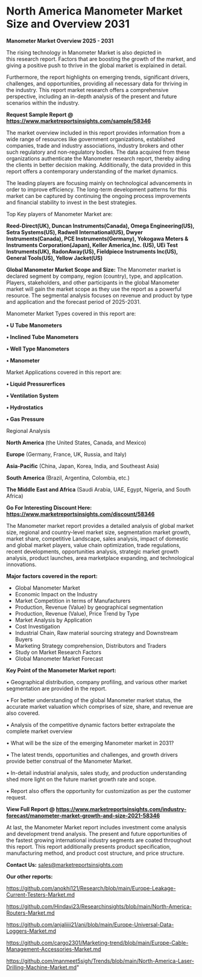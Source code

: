 # North America Manometer Market Size and Overview 2031

<Strong> Manometer Market Overview 2025 - 2031</strong>

The rising technology in Manometer Market is also depicted in this research report. Factors that are boosting the growth of the market, and giving a positive push to thrive in the global market is explained in detail.

Furthermore, the report highlights on emerging trends, significant drivers, challenges, and opportunities, providing all necessary data for thriving in the industry. This report market research offers a comprehensive perspective, including an in-depth analysis of the present and future scenarios within the industry.

<strong>Request Sample Report @ <a href=https://www.marketreportsinsights.com/sample/58346>https://www.marketreportsinsights.com/sample/58346</a></strong>

The market overview included in this report provides information from a wide range of resources like government organizations, established companies, trade and industry associations, industry brokers and other such regulatory and non-regulatory bodies. The data acquired from these organizations authenticate the Manometer research report, thereby aiding the clients in better decision making. Additionally, the data provided in this report offers a contemporary understanding of the market dynamics.

The leading players are focusing mainly on technological advancements in order to improve efficiency. The long-term development patterns for this market can be captured by continuing the ongoing process improvements and financial stability to invest in the best strategies.

Top Key players of Manometer Market are:

<strong>Reed-Direct(UK), Duncan Instruments(Canada), Omega Engineering(US), Setra Systems(US), Radwell International(US), Dwyer Instruments(Canada), PCE Instruments(Germany), Yokogawa Meters & Instruments Corporation(Japan), Keller America,Inc. (US), UEi Test Instruments(UK), RadonAway(US), Fieldpiece Instruments Inc(US), General Tools(US), Yellow Jacket(US)</strong>

<strong><b>Global Manometer Market Scope and Size:</b></strong>
The Manometer market is declared segment by company, region (country), type, and application. Players, stakeholders, and other participants in the global Manometer market will gain the market scope as they use the report as a powerful resource. The segmental analysis focuses on revenue and product by type and application and the forecast period of 2025-2031.

Manometer Market Types covered in this report are:

<strong>• U Tube Manometers

• Inclined Tube Manometers

• Well Type Manometers

• Manometer</strong>

Market Applications covered in this report are:

<strong>• Liquid Pressurerfices

• Ventilation System

• Hydrostatics

• Gas Pressure</strong> 

Regional Analysis

<strong>North America</strong> (the United States, Canada, and Mexico)

<strong>Europe</strong> (Germany, France, UK, Russia, and Italy)

<strong>Asia-Pacific</strong> (China, Japan, Korea, India, and Southeast Asia)

<strong>South America</strong> (Brazil, Argentina, Colombia, etc.)

<strong>The Middle East and Africa</strong> (Saudi Arabia, UAE, Egypt, Nigeria, and South Africa)

<strong>Go For Interesting Discount Here: <a href=https://www.marketreportsinsights.com/discount/58346>https://www.marketreportsinsights.com/discount/58346</a></strong>

The Manometer market report provides a detailed analysis of global market size, regional and country-level market size, segmentation market growth, market share, competitive Landscape, sales analysis, impact of domestic and global market players, value chain optimization, trade regulations, recent developments, opportunities analysis, strategic market growth analysis, product launches, area marketplace expanding, and technological innovations.

<strong><b>Major factors covered in the report:</b></strong>
<ul>
  <li>Global Manometer Market </li>
  <li>Economic Impact on the Industry</li>
  <li>Market Competition in terms of Manufacturers</li>
  <li>Production, Revenue (Value) by geographical segmentation</li>
  <li>Production, Revenue (Value), Price Trend by Type</li>
  <li>Market Analysis by Application</li>
  <li>Cost Investigation</li>
  <li>Industrial Chain, Raw material sourcing strategy and Downstream Buyers</li>
  <li>Marketing Strategy comprehension, Distributors and Traders</li>
  <li>Study on Market Research Factors</li>
  <li>Global Manometer Market Forecast</li>
</ul>

<strong><b>Key Point of the Manometer Market report:</b></strong>

• Geographical distribution, company profiling, and various other market segmentation are provided in the report.

• For better understanding of the global Manometer market status, the accurate market valuation which comprises of size, share, and revenue are also covered.

• Analysis of the competitive dynamic factors better extrapolate the complete market overview

• What will be the size of the emerging Manometer market in 2031?

• The latest trends, opportunities and challenges, and growth drivers provide better construal of the Manometer Market.

• In-detail industrial analysis, sales study, and production understanding shed more light on the future market growth rate and scope.

• Report also offers the opportunity for customization as per the customer request.

<strong><b>View Full Report @ <a href=https://www.marketreportsinsights.com/industry-forecast/manometer-market-growth-and-size-2021-58346>https://www.marketreportsinsights.com/industry-forecast/manometer-market-growth-and-size-2021-58346</a></b></strong>


At last, the Manometer Market report includes investment come analysis and development trend analysis. The present and future opportunities of the fastest growing international industry segments are coated throughout this report. This report additionally presents product specification, manufacturing method, and product cost structure, and price structure.

<strong>Contact Us:</strong>
sales@marketreportsinsights.com

<strong>Our other reports:</strong>

<a href=https://github.com/anokhi121/Research/blob/main/Europe-Leakage-Current-Testers-Market.md>https://github.com/anokhi121/Research/blob/main/Europe-Leakage-Current-Testers-Market.md</a>

<a href=https://github.com/Hindavi23/Researchinsights/blob/main/North-America-Routers-Market.md>https://github.com/Hindavi23/Researchinsights/blob/main/North-America-Routers-Market.md</a>

<a href=https://github.com/anjaliiii21/ani/blob/main/Europe-Universal-Data-Loggers-Market.md>https://github.com/anjaliiii21/ani/blob/main/Europe-Universal-Data-Loggers-Market.md</a>

<a href=https://github.com/cargo2301/Marketing-trend/blob/main/Europe-Cable-Management-Accessories-Market.md>https://github.com/cargo2301/Marketing-trend/blob/main/Europe-Cable-Management-Accessories-Market.md</a>

<a href=https://github.com/manmeet5sigh/Trends/blob/main/North-America-Laser-Drilling-Machine-Market.md>https://github.com/manmeet5sigh/Trends/blob/main/North-America-Laser-Drilling-Machine-Market.md</a>"

